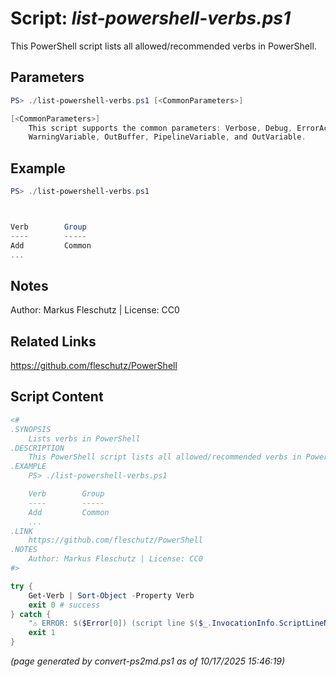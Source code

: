 Script: *list-powershell-verbs.ps1*
========================

This PowerShell script lists all allowed/recommended verbs in PowerShell.

Parameters
----------
```powershell
PS> ./list-powershell-verbs.ps1 [<CommonParameters>]

[<CommonParameters>]
    This script supports the common parameters: Verbose, Debug, ErrorAction, ErrorVariable, WarningAction, 
    WarningVariable, OutBuffer, PipelineVariable, and OutVariable.
```

Example
-------
```powershell
PS> ./list-powershell-verbs.ps1



Verb        Group
----        -----
Add         Common            
...

```

Notes
-----
Author: Markus Fleschutz | License: CC0

Related Links
-------------
https://github.com/fleschutz/PowerShell

Script Content
--------------
```powershell
<#
.SYNOPSIS
	Lists verbs in PowerShell
.DESCRIPTION
	This PowerShell script lists all allowed/recommended verbs in PowerShell.
.EXAMPLE
	PS> ./list-powershell-verbs.ps1

	Verb        Group
	----        -----
	Add         Common            
	...
.LINK
	https://github.com/fleschutz/PowerShell
.NOTES
	Author: Markus Fleschutz | License: CC0
#>

try {
	Get-Verb | Sort-Object -Property Verb
	exit 0 # success
} catch {
	"⚠️ ERROR: $($Error[0]) (script line $($_.InvocationInfo.ScriptLineNumber))"
	exit 1
}
```

*(page generated by convert-ps2md.ps1 as of 10/17/2025 15:46:19)*
